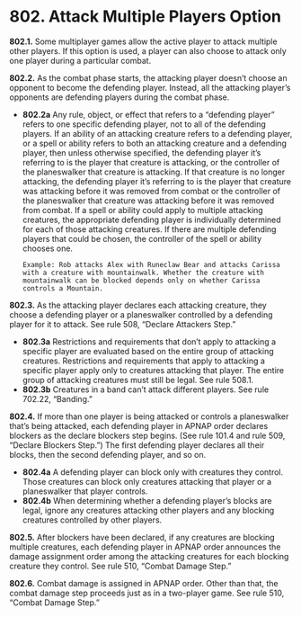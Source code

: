# **802.** Attack Multiple Players Option

**802.1.** Some multiplayer games allow the active player to attack multiple other players. If this option is used, a player can also choose to attack only one player during a particular combat.

**802.2.** As the combat phase starts, the attacking player doesn’t choose an opponent to become the defending player. Instead, all the attacking player’s opponents are defending players during the combat phase.
+ **802.2a** Any rule, object, or effect that refers to a “defending player” refers to one specific defending player, not to all of the defending players. If an ability of an attacking creature refers to a defending player, or a spell or ability refers to both an attacking creature and a defending player, then unless otherwise specified, the defending player it’s referring to is the player that creature is attacking, or the controller of the planeswalker that creature is attacking. If that creature is no longer attacking, the defending player it’s referring to is the player that creature was attacking before it was removed from combat or the controller of the planeswalker that creature was attacking before it was removed from combat. If a spell or ability could apply to multiple attacking creatures, the appropriate defending player is individually determined for each of those attacking creatures. If there are multiple defending players that could be chosen, the controller of the spell or ability chooses one.

      Example: Rob attacks Alex with Runeclaw Bear and attacks Carissa with a creature with mountainwalk. Whether the creature with mountainwalk can be blocked depends only on whether Carissa controls a Mountain.

**802.3.** As the attacking player declares each attacking creature, they choose a defending player or a planeswalker controlled by a defending player for it to attack. See rule 508, “Declare Attackers Step.”
+ **802.3a** Restrictions and requirements that don’t apply to attacking a specific player are evaluated based on the entire group of attacking creatures. Restrictions and requirements that apply to attacking a specific player apply only to creatures attacking that player. The entire group of attacking creatures must still be legal. See rule 508.1.
+ **802.3b** Creatures in a band can’t attack different players. See rule 702.22, “Banding.”

**802.4.** If more than one player is being attacked or controls a planeswalker that’s being attacked, each defending player in APNAP order declares blockers as the declare blockers step begins. (See rule 101.4 and rule 509, “Declare Blockers Step.”) The first defending player declares all their blocks, then the second defending player, and so on.
+ **802.4a** A defending player can block only with creatures they control. Those creatures can block only creatures attacking that player or a planeswalker that player controls.
+ **802.4b** When determining whether a defending player’s blocks are legal, ignore any creatures attacking other players and any blocking creatures controlled by other players.

**802.5.** After blockers have been declared, if any creatures are blocking multiple creatures, each defending player in APNAP order announces the damage assignment order among the attacking creatures for each blocking creature they control. See rule 510, “Combat Damage Step.”

**802.6.** Combat damage is assigned in APNAP order. Other than that, the combat damage step proceeds just as in a two-player game. See rule 510, “Combat Damage Step.”
